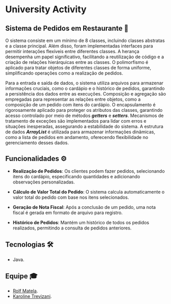 # University Activity

## Sistema de Pedidos em Restaurante 🍴

O sistema consiste em um mínimo de 8 classes, incluindo classes abstratas e a classe principal. Além disso, foram implementadas interfaces para permitir interações flexíveis entre diferentes classes. A herança desempenha um papel significativo, facilitando a reutilização de código e a criação de relações hierárquicas entre as classes. O polimorfismo é aplicado para tratar objetos de diferentes classes de forma uniforme, simplificando operações como a realização de pedidos.

Para a entrada e saída de dados, o sistema utiliza arquivos para armazenar informações cruciais, como o cardápio e o histórico de pedidos, garantindo a persistência dos dados entre as execuções. Composição e agregação são empregadas para representar as relações entre objetos, como a composição de um pedido com itens do cardápio. O encapsulamento é rigorosamente aplicado para proteger os atributos das classes, garantindo acesso controlado por meio de métodos ***getters*** e ***setters***. Mecanismos de tratamento de exceções são implementados para lidar com erros e situações inesperadas, assegurando a estabilidade do sistema. A estrutura de dados ***ArrayList*** é utilizada para armazenar informações dinâmicas, como a lista de pedidos em andamento, oferecendo flexibilidade no gerenciamento desses dados.

## Funcionalidades ⚙️

- **Realização de Pedidos**: Os clientes podem fazer pedidos, selecionando itens do cardápio, especificando quantidades e adicionando observações personalizadas.

- **Cálculo de Valor Total do Pedido**: O sistema calcula automaticamente o valor total do pedido com base nos itens selecionados.

- **Geração de Nota Fiscal**: Após a conclusão de um pedido, uma nota fiscal é gerada em formato de arquivo para registro.

- **Histórico de Pedidos**: Mantém um histórico de todos os pedidos realizados, permitindo a consulta de pedidos anteriores.

## Tecnologias 🛠

- Java.

## Equipe 🎓

- <a href="https://github.com/roollf">Rolf Matela</a>.
- <a href="https://github.com/KarolTrevizani">Karoline Trevizani</a>.

